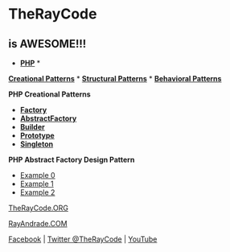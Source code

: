 # TheRayCode
## is AWESOME!!!

* **[PHP](../README.md)** * 

**[Creational Patterns](../README.md)** * **[Structural Patterns](../../Structural/README.md)** * **[Behavioral Patterns](../../Behavioral/README.md)**

**PHP Creational Patterns**

 * **[Factory](../Factory/README.md)**
 * **[AbstractFactory](../AbstractFactory/README.md)**
 * **[Builder]([../Builder/](../Builder/))**
 * **[Prototype](../Prototype/README.md)**
 * **[Singleton](../Singleton/README.md)**

**PHP Abstract Factory Design Pattern**

* [Example 0](./AF0/README.md)
* [Example 1](./AF1/)
* [Example 2](./AF2/)


[TheRayCode.ORG](https://www.TheRayCode.org)

[RayAndrade.COM](https://www.RayAndrade.com)


[Facebook](https://www.facebook.com/TheRayCode/) | [Twitter @TheRayCode](https://www.twitter.com/TheRayCode/) | [YouTube](https://www.youtube.com/AndradeRay/)

